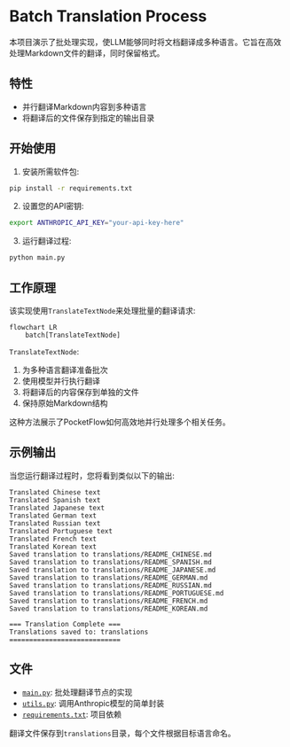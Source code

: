 # Batch Translation Process

本项目演示了批处理实现，使LLM能够同时将文档翻译成多种语言。它旨在高效处理Markdown文件的翻译，同时保留格式。

## 特性

- 并行翻译Markdown内容到多种语言
- 将翻译后的文件保存到指定的输出目录

## 开始使用

1. 安装所需软件包:
```bash
pip install -r requirements.txt
```

2. 设置您的API密钥:
```bash
export ANTHROPIC_API_KEY="your-api-key-here"
```

3. 运行翻译过程:
```bash
python main.py
```

## 工作原理

该实现使用`TranslateTextNode`来处理批量的翻译请求:

```mermaid
flowchart LR
    batch[TranslateTextNode]
```

`TranslateTextNode`:
1. 为多种语言翻译准备批次
2. 使用模型并行执行翻译
3. 将翻译后的内容保存到单独的文件
4. 保持原始Markdown结构

这种方法展示了PocketFlow如何高效地并行处理多个相关任务。

## 示例输出

当您运行翻译过程时，您将看到类似以下的输出:

```
Translated Chinese text
Translated Spanish text
Translated Japanese text
Translated German text
Translated Russian text
Translated Portuguese text
Translated French text
Translated Korean text
Saved translation to translations/README_CHINESE.md
Saved translation to translations/README_SPANISH.md
Saved translation to translations/README_JAPANESE.md
Saved translation to translations/README_GERMAN.md
Saved translation to translations/README_RUSSIAN.md
Saved translation to translations/README_PORTUGUESE.md
Saved translation to translations/README_FRENCH.md
Saved translation to translations/README_KOREAN.md

=== Translation Complete ===
Translations saved to: translations
============================
```

## 文件

- [`main.py`](./main.py): 批处理翻译节点的实现
- [`utils.py`](./utils.py): 调用Anthropic模型的简单封装
- [`requirements.txt`](./requirements.txt): 项目依赖

翻译文件保存到`translations`目录，每个文件根据目标语言命名。